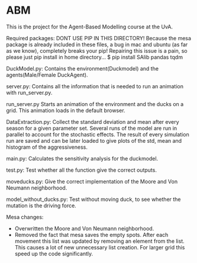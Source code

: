# ABM
This is the project for the Agent-Based Modelling course at the UvA.

Required packages:
DONT USE PIP IN THIS DIRECTORY!
Because the mesa package is already included in these files, a bug in mac and ubuntu (as far as we know), completely breaks your pip! Repairing this issue is a pain, so please just pip install in home directory...
$ pip install SAlib pandas tqdm



DuckModel.py:
Contains the environment(Duckmodel) and the agents(Male/Female DuckAgent).

server.py:
Contains all the information that is needed to run an animation with run_server.py.

run_server.py
Starts an animation of the environment and the ducks on a grid. This animation
loads in the default browser.

DataExtraction.py:
Collect the standard deviation and mean after every season for a given parameter set.
Several runs of the model are run in parallel to account for the stochastic effects.
The result of every simulation run are saved and can be later loaded to give
plots of the std, mean and histogram of the aggressiveness.

main.py:
Calculates the sensitivity analysis for the duckmodel.

test.py:
Test whether all the function give the correct outputs.

moveducks.py:
Give the correct implementation of the Moore and Von Neumann neighborhood.

model_without_ducks.py:
Test without moving duck, to see whether the mutation is the driving force.

Mesa changes:
- Overwritten the Moore and Von Neumann neighborhood.
- Removed the fact that mesa saves the empty spots. After each movement this list
  was updated by removing an element from the list. This causes a lot of new
  unnecessary list creation. For larger grid this speed up the code significantly.
